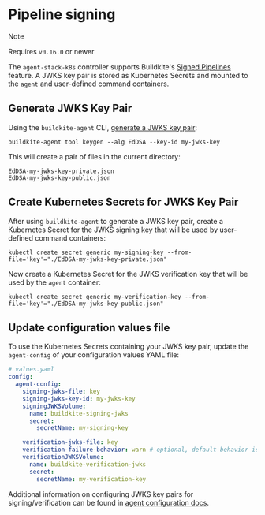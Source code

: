 # Pipeline signing

> [!NOTE]
> Requires `v0.16.0` or newer

The `agent-stack-k8s` controller supports Buildkite's [Signed Pipelines](https://buildkite.com/docs/agent/v3/signed-pipelines) feature. A JWKS key pair is stored as Kubernetes Secrets and mounted to the `agent` and user-defined command containers.

## Generate JWKS Key Pair

Using the `buildkite-agent` CLI, [generate a JWKS key pair](https://buildkite.com/docs/agent/v3/signed-pipelines#self-managed-key-creation-step-1-generate-a-key-pair):

```shell
buildkite-agent tool keygen --alg EdDSA --key-id my-jwks-key
```

This will create a pair of files in the current directory:

```
EdDSA-my-jwks-key-private.json
EdDSA-my-jwks-key-public.json
```

## Create Kubernetes Secrets for JWKS Key Pair

After using `buildkite-agent` to generate a JWKS key pair, create a Kubernetes Secret for the JWKS signing key that will be used by user-defined command containers:

```shell
kubectl create secret generic my-signing-key --from-file='key'="./EdDSA-my-jwks-key-private.json"
```

Now create a Kubernetes Secret for the JWKS verification key that will be used by the `agent` container:

```shell
kubectl create secret generic my-verification-key --from-file='key'="./EdDSA-my-jwks-key-public.json"
```

## Update configuration values file

To use the Kubernetes Secrets containing your JWKS key pair, update the `agent-config` of your configuration values YAML file:

```yaml
# values.yaml
config:
  agent-config:
    signing-jwks-file: key
    signing-jwks-key-id: my-jwks-key
    signingJWKSVolume:
      name: buildkite-signing-jwks
      secret:
        secretName: my-signing-key

    verification-jwks-file: key
    verification-failure-behavior: warn # optional, default behavior is 'block'
    verificationJWKSVolume:
      name: buildkite-verification-jwks
      secret:
        secretName: my-verification-key
```

Additional information on configuring JWKS key pairs for signing/verification can be found in [agent configuration docs](agent_configuration.md#pipeline-signing).
